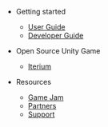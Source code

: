 - Getting started

    - [User Guide](userguide.md) 
    - [Developer Guide](README.md)

- Open Source Unity Game

    - [Iterium](Iterium.md)
 
- Resources

    - [Game Jam](gamejam.md)
    - [Partners](partnerIndex.md)
    - [Support](support.md) 
